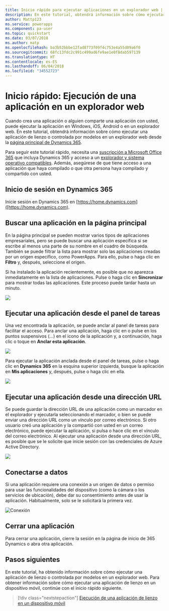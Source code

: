 ```yaml
---
title: Inicio rápido para ejecutar aplicaciones en un explorador web | Microsoft Docs
description: En este tutorial, obtendrá información sobre cómo ejecutar aplicaciones en un explorador web
author: Mattp123
ms.service: powerapps
ms.component: pa-user
ms.topic: quickstart
ms.date: 03/07/2018
ms.author: matp
ms.openlocfilehash: ba3b52bbbe12fad8773f09f4c753e4a55d09a6f0
ms.sourcegitcommit: 68fc13fdc2c991c499ad6fe9ae1e0f8dab597139
ms.translationtype: HT
ms.contentlocale: es-ES
ms.lasthandoff: 06/04/2018
ms.locfileid: "34552723"
---
```

# <a name="quickstart-run-an-app-in-a-web-browser"></a>Inicio rápido: Ejecución de una aplicación en un explorador web
Cuando crea una aplicación o alguien comparte una aplicación con usted, puede ejecutar la aplicación en Windows, iOS, Android o en un explorador web. En este tutorial, obtendrá información sobre cómo ejecutar una aplicación de lienzo o controlada por modelos en un explorador web desde la [página principal de Dynamics 365](https://home.dynamics.com).

Para seguir este tutorial rápido, necesita una [suscripción a Microsoft Office 365](https://signup.microsoft.com/Signup?OfferId=467eab54-127b-42d3-b046-3844b860bebf&dl=O365_BUSINESS_PREMIUM&ali=1) que incluya Dynamics 365 y acceso a un [explorador y sistema operativo compatibles](../maker/canvas-apps/limits-and-config.md). Además, asegúrese de que tiene acceso a una aplicación que haya compilado o que otra persona haya compilado y compartido con usted.

## <a name="sign-in-to-dynamics-365"></a>Inicio de sesión en Dynamics 365
Inicie sesión en Dynamics 365 en [https://home.dynamics.com]([https://home.dynamics.com).

## <a name="find-an-app-on-the-home-page"></a>Buscar una aplicación en la página principal
En la página principal se pueden mostrar varios tipos de aplicaciones empresariales, pero se puede buscar una aplicación específica si se escribe al menos una parte de su nombre en el cuadro de búsqueda. También se puede filtrar la lista para mostrar solo las aplicaciones creadas por un origen específico, como PowerApps. Para ello, pulse o haga clic en **Filtro** y, después, seleccione el origen.

Si ha instalado la aplicación recientemente, es posible que no aparezca inmediatamente en la lista de aplicaciones. Pulse o haga clic en **Sincronizar** para mostrar todas las aplicaciones. Este proceso puede tardar hasta un minuto.

![](./media/run-app-browser/dynamics-365-home.png)

## <a name="run-an-app-from-the-task-pane"></a>Ejecutar una aplicación desde el panel de tareas
Una vez encontrada la aplicación, se puede anclar al panel de tareas para facilitar el acceso. Para anclar una aplicación, haga clic en o pulse en los puntos suspensivos (...) en el icono de la aplicación y, a continuación, haga clic o toque en **Anclar esta aplicación**.

![](./media/run-app-browser/homepage-pin.png)

Para ejecutar la aplicación anclada desde el panel de tareas, pulse o haga clic en **Dynamics 365** en la esquina superior izquierda, busque la aplicación en **Mis aplicaciones** y, después, pulse o haga clic en ella.

![](./media/run-app-browser/taskpane.png)

## <a name="run-an-app-from-a-url"></a>Ejecutar una aplicación desde una dirección URL
Se puede guardar la dirección URL de una aplicación como un marcador en el explorador y ejecutarla seleccionando el marcador, o bien se puede enviar una dirección URL como un vínculo por correo electrónico. Si otro usuario creó una aplicación y la compartió con usted en un correo electrónico, puede ejecutar la aplicación, si pulsa o hace clic en el vínculo del correo electrónico. Al ejecutar una aplicación desde una dirección URL, es posible que se le solicite que inicie sesión con las credenciales de Azure Active Directory.

![](./media/run-app-browser/web-login.png)

## <a name="connect-to-data"></a>Conectarse a datos
Si una aplicación requiere una conexión a un origen de datos o permiso para usar las funcionalidades del dispositivo (como la cámara o los servicios de ubicación), debe dar su consentimiento antes de usar la aplicación. Habitualmente, solo se le solicitará la primera vez.

![Conexión](./media/run-app-browser/app-connection.png)

## <a name="close-an-app"></a>Cerrar una aplicación
Para cerrar una aplicación, cierre la sesión en la página de inicio de 365 Dynamics o abra otra aplicación.

## <a name="next-steps"></a>Pasos siguientes
En este tutorial, ha obtenido información sobre cómo ejecutar una aplicación de lienzo o controlada por modelos en un explorador web. Para obtener información sobre cómo ejecutar una aplicación de lienzo en un dispositivo móvil, continúe con el inicio rápido siguiente.

> [!div class="nextstepaction"]
> [Ejecución de una aplicación de lienzo en un dispositivo móvil](run-app-client.md)

